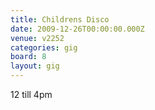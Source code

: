```yaml
---
title: Childrens Disco
date: 2009-12-26T00:00:00.000Z
venue: v2252
categories: gig
board: 8
layout: gig
---
```

12 till 4pm